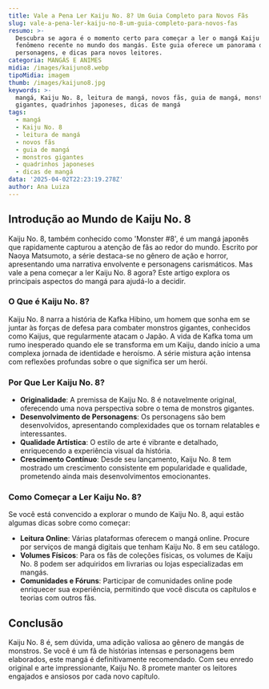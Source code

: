 ```yaml
---
title: Vale a Pena Ler Kaiju No. 8? Um Guia Completo para Novos Fãs
slug: vale-a-pena-ler-kaiju-no-8-um-guia-completo-para-novos-fas
resumo: >-
  Descubra se agora é o momento certo para começar a ler o mangá Kaiju No. 8, um
  fenômeno recente no mundo dos mangás. Este guia oferece um panorama da trama,
  personagens, e dicas para novos leitores.
categoria: MANGÁS E ANIMES
midia: /images/kaijuno8.webp
tipoMidia: imagem
thumb: /images/kaijuno8.jpg
keywords: >-
  mangá, Kaiju No. 8, leitura de mangá, novos fãs, guia de mangá, monstros
  gigantes, quadrinhos japoneses, dicas de mangá
tags:
  - mangá
  - Kaiju No. 8
  - leitura de mangá
  - novos fãs
  - guia de mangá
  - monstros gigantes
  - quadrinhos japoneses
  - dicas de mangá
data: '2025-04-02T22:23:19.278Z'
author: Ana Luiza
---
```


## Introdução ao Mundo de Kaiju No. 8
Kaiju No. 8, também conhecido como 'Monster #8', é um mangá japonês que rapidamente capturou a atenção de fãs ao redor do mundo. Escrito por Naoya Matsumoto, a série destaca-se no gênero de ação e horror, apresentando uma narrativa envolvente e personagens carismáticos. Mas vale a pena começar a ler Kaiju No. 8 agora? Este artigo explora os principais aspectos do mangá para ajudá-lo a decidir.

### O Que é Kaiju No. 8?
Kaiju No. 8 narra a história de Kafka Hibino, um homem que sonha em se juntar às forças de defesa para combater monstros gigantes, conhecidos como Kaijus, que regularmente atacam o Japão. A vida de Kafka toma um rumo inesperado quando ele se transforma em um Kaiju, dando início a uma complexa jornada de identidade e heroísmo. A série mistura ação intensa com reflexões profundas sobre o que significa ser um herói.

### Por Que Ler Kaiju No. 8?
- **Originalidade**: A premissa de Kaiju No. 8 é notavelmente original, oferecendo uma nova perspectiva sobre o tema de monstros gigantes.
- **Desenvolvimento de Personagens**: Os personagens são bem desenvolvidos, apresentando complexidades que os tornam relatables e interessantes.
- **Qualidade Artística**: O estilo de arte é vibrante e detalhado, enriquecendo a experiência visual da história.
- **Crescimento Contínuo**: Desde seu lançamento, Kaiju No. 8 tem mostrado um crescimento consistente em popularidade e qualidade, prometendo ainda mais desenvolvimentos emocionantes.

### Como Começar a Ler Kaiju No. 8?
Se você está convencido a explorar o mundo de Kaiju No. 8, aqui estão algumas dicas sobre como começar:
- **Leitura Online**: Várias plataformas oferecem o mangá online. Procure por serviços de mangá digitais que tenham Kaiju No. 8 em seu catálogo.
- **Volumes Físicos**: Para os fãs de coleções físicas, os volumes de Kaiju No. 8 podem ser adquiridos em livrarias ou lojas especializadas em mangás.
- **Comunidades e Fóruns**: Participar de comunidades online pode enriquecer sua experiência, permitindo que você discuta os capítulos e teorias com outros fãs.

## Conclusão
Kaiju No. 8 é, sem dúvida, uma adição valiosa ao gênero de mangás de monstros. Se você é um fã de histórias intensas e personagens bem elaborados, este mangá é definitivamente recomendado. Com seu enredo original e arte impressionante, Kaiju No. 8 promete manter os leitores engajados e ansiosos por cada novo capítulo.
